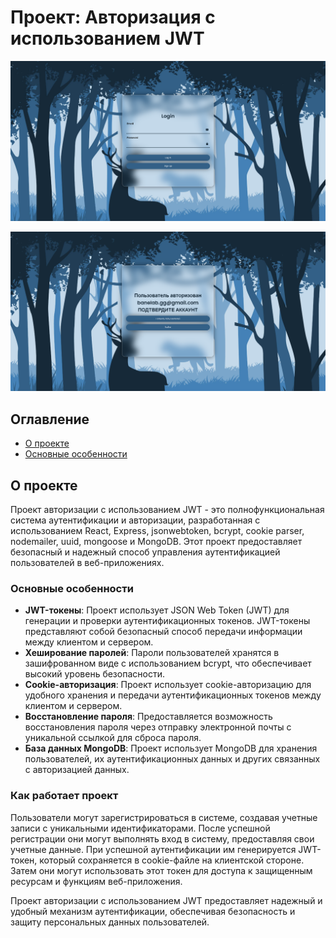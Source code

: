 # Проект: Авторизация с использованием JWT


![Превью проекта](main.png)


![Превью проекта](welcome.png)

## Оглавление
- [О проекте](#о-проекте)
- [Основные особенности](#основные-особенности)

## О проекте

Проект авторизации с использованием JWT - это полнофункциональная система аутентификации и авторизации, разработанная с использованием React, Express, jsonwebtoken, bcrypt, cookie parser, nodemailer, uuid, mongoose и MongoDB. Этот проект предоставляет безопасный и надежный способ управления аутентификацией пользователей в веб-приложениях.

### Основные особенности

- **JWT-токены**: Проект использует JSON Web Token (JWT) для генерации и проверки аутентификационных токенов. JWT-токены представляют собой безопасный способ передачи информации между клиентом и сервером.
- **Хеширование паролей**: Пароли пользователей хранятся в зашифрованном виде с использованием bcrypt, что обеспечивает высокий уровень безопасности.
- **Cookie-авторизация**: Проект использует cookie-авторизацию для удобного хранения и передачи аутентификационных токенов между клиентом и сервером.
- **Восстановление пароля**: Предоставляется возможность восстановления пароля через отправку электронной почты с уникальной ссылкой для сброса пароля.
- **База данных MongoDB**: Проект использует MongoDB для хранения пользователей, их аутентификационных данных и других связанных с авторизацией данных.

### Как работает проект

Пользователи могут зарегистрироваться в системе, создавая учетные записи с уникальными идентификаторами. После успешной регистрации они могут выполнять вход в систему, предоставляя свои учетные данные. При успешной аутентификации им генерируется JWT-токен, который сохраняется в cookie-файле на клиентской стороне. Затем они могут использовать этот токен для доступа к защищенным ресурсам и функциям веб-приложения.

Проект авторизации с использованием JWT предоставляет надежный и удобный механизм аутентификации, обеспечивая безопасность и защиту персональных данных пользователей.
